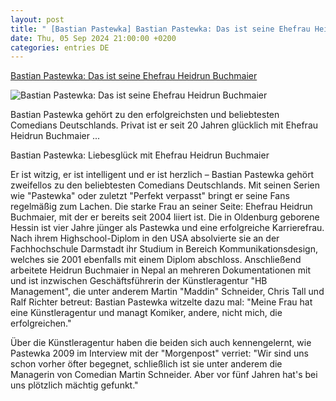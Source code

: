 ```yaml
---
layout: post
title: " [Bastian Pastewka] Bastian Pastewka: Das ist seine Ehefrau Heidrun Buchmaier"
date: Thu, 05 Sep 2024 21:00:00 +0200
categories: entries DE
---
```

[Bastian Pastewka: Das ist seine Ehefrau Heidrun Buchmaier](https://www.ok-magazin.de/people/bastian-pastewka-das-ist-seine-ehefrau-heidrun-buchmaier-103039.html)

![Bastian Pastewka: Das ist seine Ehefrau Heidrun Buchmaier](https://www.ok-magazin.de/images/16x9/2024-09/bastian-pastewka-heidrun-buchmaier-getty.jpg)

Bastian Pastewka gehört zu den erfolgreichsten und beliebtesten Comedians Deutschlands. Privat ist er seit 20 Jahren glücklich mit Ehefrau Heidrun Buchmaier ...

Bastian Pastewka: Liebesglück mit Ehefrau Heidrun Buchmaier

Er ist witzig, er ist intelligent und er ist herzlich – Bastian Pastewka gehört zweifellos zu den beliebtesten Comedians Deutschlands. Mit seinen Serien wie "Pastewka" oder zuletzt "Perfekt verpasst" bringt er seine Fans regelmäßig zum Lachen. Die starke Frau an seiner Seite: Ehefrau Heidrun Buchmaier, mit der er bereits seit 2004 liiert ist. Die in Oldenburg geborene Hessin ist vier Jahre jünger als Pastewka und eine erfolgreiche Karrierefrau. Nach ihrem Highschool-Diplom in den USA absolvierte sie an der Fachhochschule Darmstadt ihr Studium in Bereich Kommunikationsdesign, welches sie 2001 ebenfalls mit einem Diplom abschloss. Anschließend arbeitete Heidrun Buchmaier in Nepal an mehreren Dokumentationen mit und ist inzwischen Geschäftsführerin der Künstleragentur "HB Management", die unter anderem Martin "Maddin" Schneider, Chris Tall und Ralf Richter betreut: Bastian Pastewka witzelte dazu mal: "Meine Frau hat eine Künstleragentur und managt Komiker, andere, nicht mich, die erfolgreichen."

Über die Künstleragentur haben die beiden sich auch kennengelernt, wie Pastewka 2009 im Interview mit der "Morgenpost" verriet: "Wir sind uns schon vorher öfter begegnet, schließlich ist sie unter anderem die Managerin von Comedian Martin Schneider. Aber vor fünf Jahren hat's bei uns plötzlich mächtig gefunkt."

